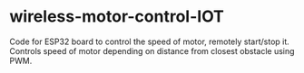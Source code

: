 # wireless-motor-control-IOT
Code for ESP32 board to control the speed of motor, remotely start/stop it. Controls speed of motor depending on distance from closest obstacle using PWM.
